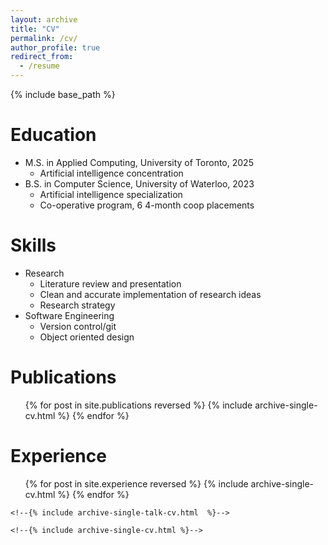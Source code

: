 ```yaml
---
layout: archive
title: "CV"
permalink: /cv/
author_profile: true
redirect_from:
  - /resume
---
```


{% include base_path %}

Education
======
* M.S. in Applied Computing, University of Toronto, 2025
  * Artificial intelligence concentration
* B.S. in Computer Science, University of Waterloo, 2023
  * Artificial intelligence specialization
  * Co-operative program, 6 4-month coop placements

<!--Work experience-->
<!--======-->
<!--* Spring 2024: Academic Pages Collaborator-->
  <!--* Github University-->
  <!--* Duties includes: Updates and improvements to template-->
  <!--* Supervisor: The Users-->

<!--* Fall 2015: Research Assistant-->
  <!--* Github University-->
  <!--* Duties included: Merging pull requests-->
  <!--* Supervisor: Professor Hub-->

<!--* Summer 2015: Research Assistant-->
  <!--* Github University-->
  <!--* Duties included: Tagging issues-->
  <!--* Supervisor: Professor Git-->
  
Skills
======
* Research
  * Literature review and presentation
  * Clean and accurate implementation of research ideas
  * Research strategy
* Software Engineering
  * Version control/git
  * Object oriented design

Publications
======
  <ul>{% for post in site.publications reversed %}
    {% include archive-single-cv.html %}
  {% endfor %}</ul>
  
Experience
======
  <ul>{% for post in site.experience reversed %}
    {% include archive-single-cv.html %}
  {% endfor %}</ul>
  
<!--Talks-->
<!--======-->
  <!--<ul>{% for post in site.talks reversed %}-->
    <!--{% include archive-single-talk-cv.html  %}-->
  <!--{% endfor %}</ul>-->
<!--Teaching-->
<!--======-->
  <!--<ul>{% for post in site.teaching reversed %}-->
    <!--{% include archive-single-cv.html %}-->
  <!--{% endfor %}</ul>-->
  
<!--Service and leadership-->
<!--======-->
<!--* Currently signed in to 43 different slack teams-->
